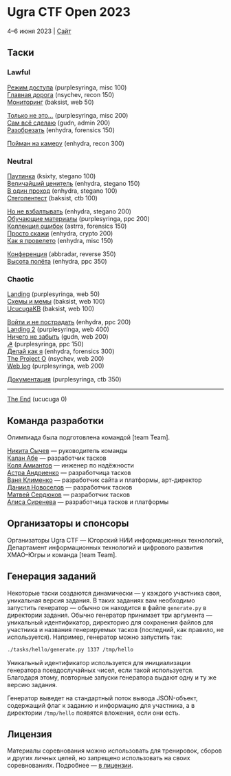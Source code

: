 # Ugra CTF Open 2023

4–6 июня 2023 | [Сайт](https://2023.ugractf.ru/)

## Таски

### Lawful

[Режим доступа](tasks/accessthelink/) (purplesyringa, misc 100)  
[Главная дорога](tasks/bigcityroads/) (nsychev, recon 150)  
[Мониторинг](tasks/monitoring/) (baksist, web 50)

[Только не это…](tasks/ohgodno/) (purplesyringa, misc 200)  
[Сам всё сделаю](tasks/tecret/) (gudn, admin 200)  
[Разобрезать](tasks/uncut/) (enhydra, forensics 150)

[Пойман на камеру](tasks/carrier/) (enhydra, recon 300)

### Neutral

[Паутинка](tasks/cobweb/) (ksixty, stegano 100)  
[Величайший ценитель](tasks/connoisseur/) (enhydra, stegano 150)  
[В один проход](tasks/scanline/) (enhydra, stegano 100)  
[Стегопентест](tasks/stegopentest/) (baksist, ctb 100)

[Но не взбалтывать](tasks/blendingmode/) (enhydra, stegano 200)  
[Обучающие материалы](tasks/deepend/) (purplesyringa, ppc 200)  
[Коллекция ошибок](tasks/errorcollection/) (astrra, forensics 150)  
[Просто скажи](tasks/sayinggoes/) (enhydra, crypto 200)  
[Как я провелето](tasks/summerspent/) (enhydra, misc 150)

[Конференция](tasks/conference/) (abbradar, reverse 350)  
[Высота полёта](tasks/flyover/) (enhydra, ppc 350)

### Chaotic

[Landing](tasks/landing/) (purplesyringa, web 50)  
[Схемы и мемы](tasks/schememe/) (baksist, web 100)  
[UcucugaKB](tasks/ucucugakb/) (baksist, web 100)

[Войти и не пострадать](tasks/bururute/) (enhydra, ppc 200)  
[Landing 2](tasks/landing2/) (purplesyringa, web 400)  
[Ничего не забыть](tasks/noteotp/) (gudn, web 200)  
[☭](tasks/redscare/) (purplesyringa, ppc 150)  
[Делай как я](tasks/repeatafterme/) (enhydra, forensics 300)  
[The Project O](tasks/theprojecto/) (nsychev, web 200)  
[Web log](tasks/weblog/) (purplesyringa, web 200)

[Документация](tasks/books/) (purplesyringa, ctb 350)

----

[The End](tasks/fruits/) (ucucuga 0)

## Команда разработки

Олимпиада была подготовлена командой [team Team].

[Никита Сычев](https://github.com/nsychev) — руководитель команды  
[Калан Абе](https://github.com/enhydra) — разработчик тасков  
[Коля Амиантов](https://github.com/abbradar) — инженер по надёжности  
[Астра Андриенко](https://github.com/astrrra) — разработчица тасков  
[Ваня Клименко](https://github.com/ksixty) — разработчик сайта и платформы, арт-директор  
[Даниил Новоселов](https://github.com/gudn) — разработчик тасков  
[Матвей Сердюков](https://github.com/baksist) — разработчик тасков  
[Алиса Сиренева](https://github.com/imachug) — разработчица тасков и платформы

## Организаторы и спонсоры

Организаторы Ugra CTF — Югорский НИИ информационных технологий, Департамент информационных технологий и цифрового развития ХМАО–Югры и команда [team Team].

## Генерация заданий

Некоторые таски создаются динамически — у каждого участника своя, уникальная версия задания. В таких заданиях вам необходимо запустить генератор — обычно он находится в файле `generate.py` в директории задания. Обычно генератор принимает три аргумента — уникальный идентификатор, директорию для сохранения файлов для участника и названия генерируемых тасков (последний, как правило, не используется). Например, генератор можно запустить так:

```bash
./tasks/hello/generate.py 1337 /tmp/hello
```

Уникальный идентификатор используется для инициализации генератора псевдослучайных чисел, если такой используется. Благодаря этому, повторные запуски генератора выдают одну и ту же версию задания.

Генератор выведет на стандартный поток вывода JSON-объект, содержащий флаг к заданию и информацию для участника, а в директории `/tmp/hello` появятся вложения, если они есть.

## Лицензия

Материалы соревнования можно использовать для тренировок, сборов и других личных целей, но запрещено использовать на своих соревнованиях. Подробнее — [в лицензии](LICENSE).
